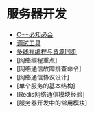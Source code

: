 # 服务器开发

* [C++必知必会](./cpp_bizhibihui.md)
* [调试工具](./tool_debug.md)
* [多线程编程与资源同步](./multi_thread_resource_synchronization.md)
* [网络编程重点]
* [网络通信故障排查命令]
* [网络通信协议设计]
* [单个服务的基本结构]
* [Redis网络通信模块经验]
* [服务器开发中的常用模块]

